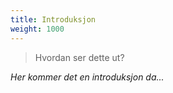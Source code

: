 ```yaml
---
title: Introduksjon
weight: 1000
---
```


> Hvordan ser dette ut?

*Her kommer det en introduksjon da...*

